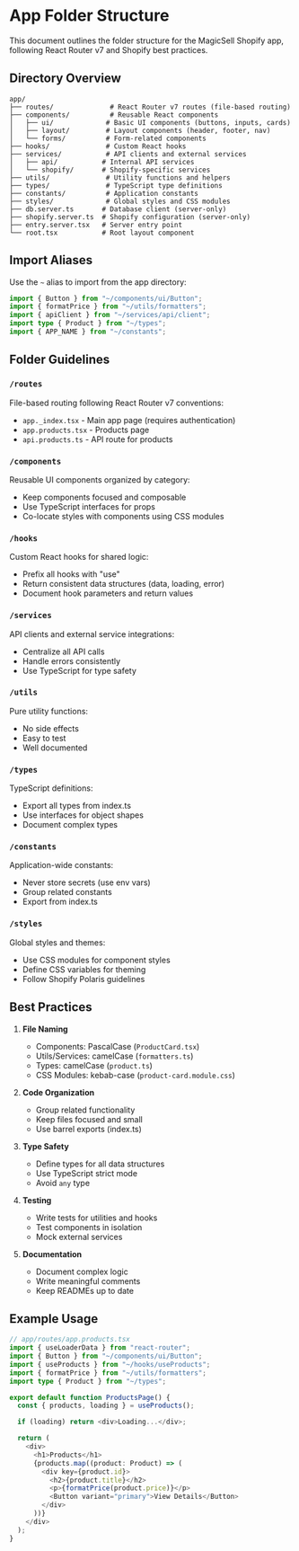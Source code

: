 # App Folder Structure

This document outlines the folder structure for the MagicSell Shopify app, following React Router v7 and Shopify best practices.

## Directory Overview

```
app/
├── routes/              # React Router v7 routes (file-based routing)
├── components/          # Reusable React components
│   ├── ui/             # Basic UI components (buttons, inputs, cards)
│   ├── layout/         # Layout components (header, footer, nav)
│   └── forms/          # Form-related components
├── hooks/              # Custom React hooks
├── services/           # API clients and external services
│   ├── api/           # Internal API services
│   └── shopify/       # Shopify-specific services
├── utils/              # Utility functions and helpers
├── types/              # TypeScript type definitions
├── constants/          # Application constants
├── styles/             # Global styles and CSS modules
├── db.server.ts       # Database client (server-only)
├── shopify.server.ts  # Shopify configuration (server-only)
├── entry.server.tsx   # Server entry point
└── root.tsx           # Root layout component
```

## Import Aliases

Use the `~` alias to import from the app directory:

```typescript
import { Button } from "~/components/ui/Button";
import { formatPrice } from "~/utils/formatters";
import { apiClient } from "~/services/api/client";
import type { Product } from "~/types";
import { APP_NAME } from "~/constants";
```

## Folder Guidelines

### `/routes`
File-based routing following React Router v7 conventions:
- `app._index.tsx` - Main app page (requires authentication)
- `app.products.tsx` - Products page
- `api.products.ts` - API route for products

### `/components`
Reusable UI components organized by category:
- Keep components focused and composable
- Use TypeScript interfaces for props
- Co-locate styles with components using CSS modules

### `/hooks`
Custom React hooks for shared logic:
- Prefix all hooks with "use"
- Return consistent data structures (data, loading, error)
- Document hook parameters and return values

### `/services`
API clients and external service integrations:
- Centralize all API calls
- Handle errors consistently
- Use TypeScript for type safety

### `/utils`
Pure utility functions:
- No side effects
- Easy to test
- Well documented

### `/types`
TypeScript definitions:
- Export all types from index.ts
- Use interfaces for object shapes
- Document complex types

### `/constants`
Application-wide constants:
- Never store secrets (use env vars)
- Group related constants
- Export from index.ts

### `/styles`
Global styles and themes:
- Use CSS modules for component styles
- Define CSS variables for theming
- Follow Shopify Polaris guidelines

## Best Practices

1. **File Naming**
   - Components: PascalCase (`ProductCard.tsx`)
   - Utils/Services: camelCase (`formatters.ts`)
   - Types: camelCase (`product.ts`)
   - CSS Modules: kebab-case (`product-card.module.css`)

2. **Code Organization**
   - Group related functionality
   - Keep files focused and small
   - Use barrel exports (index.ts)

3. **Type Safety**
   - Define types for all data structures
   - Use TypeScript strict mode
   - Avoid `any` type

4. **Testing**
   - Write tests for utilities and hooks
   - Test components in isolation
   - Mock external services

5. **Documentation**
   - Document complex logic
   - Write meaningful comments
   - Keep READMEs up to date

## Example Usage

```typescript
// app/routes/app.products.tsx
import { useLoaderData } from "react-router";
import { Button } from "~/components/ui/Button";
import { useProducts } from "~/hooks/useProducts";
import { formatPrice } from "~/utils/formatters";
import type { Product } from "~/types";

export default function ProductsPage() {
  const { products, loading } = useProducts();

  if (loading) return <div>Loading...</div>;

  return (
    <div>
      <h1>Products</h1>
      {products.map((product: Product) => (
        <div key={product.id}>
          <h2>{product.title}</h2>
          <p>{formatPrice(product.price)}</p>
          <Button variant="primary">View Details</Button>
        </div>
      ))}
    </div>
  );
}
```
